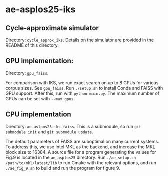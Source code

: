 # ae-asplos25-iks

## Cycle-approximate simulator

Directory: `cycle_approx_iks`. Details on the simulator are provided in the README of this directory.

## GPU implementation:
Directory: `gpu_faiss`.

For comparison with IKS, we run exact search on up to 8 GPUs for various corpus sizes. See `gpu_faiss`. Run `./setup.sh` to install Conda and FAISS with GPU support. After this, run with `python main.py`. The maximum number of GPUs can be set with `--max_gpus`.

## CPU implementation

Directory: `ae-aslpos25-iks-faiss`. This is a submodule, so run `git submodule init` and `git submodule update`.

The default parameters of FAISS are suboptimal on many current systems. To address this, we use Intel MKL as the backend, and increase the MKL block size to 16384. A source file for a program generating the values for Fig.9 is located in the `ae_asplos25` directory. Run `./ae_setup.sh /path/to/mkl/latest/lib` to run Cmake with the relevant options, and run `./ae_fig_9.sh` to build and run the program for figure 9.
